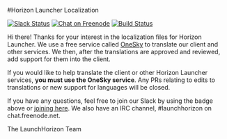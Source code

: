 #Horizon Launcher Localization

[![Slack Status](http://horizonlauncher-slack.herokuapp.com/badge.svg)](http://slack.launchhorizon.com)
[![Chat on Freenode](https://img.shields.io/badge/chat-on%20freenode-blue.svg?style=flat)](https://kiwiirc.com/client/chat.freenode.net/#horizonlauncher)
[![Build Status](https://travis-ci.org/HorizonLauncher/Client.svg?branch=dev)](https://travis-ci.org/HorizonLauncher/Client)

Hi there! Thanks for your interest in the localization files for Horizon Launcher. We use a free service called [OneSky](http://horizon.oneskyapp.com/collaboration/project?id=111884) to translate our client and other services. We then, after the translations are approved and reviewed, add support for them into the client.

If you would like to help translate the client or other Horizon Launcher services, **you must use the OneSky service**. Any PRs relating to edits to translations or new support for languages will be closed.

If you have any questions, feel free to join our Slack by using the badge above or [joining here](http://slack.launchhorizon.com). We also have an IRC channel, #launchhorizon on chat.freenode.net.

The LaunchHorizon Team
